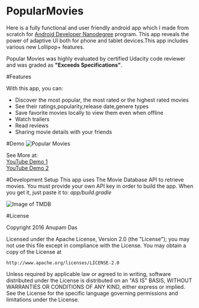 # PopularMovies

Here is a fully functional and user friendly android app which I made from scratch for [Android Developer Nanodegree](https://www.udacity.com/course/android-developer-nanodegree--nd801) program. This app reveals the power of adaptive UI both for phone and tablet devices.This app includes various new Lollipop+ features.

Popular Movies was highly evaluated by certified Udacity code reviewer and was graded as **"Exceeds Specifications"**.

#Features

With this app, you can:

* Discover the most popular, the most rated or the highest rated movies
* See their ratings,popularity,release date,genere types
* Save favorite movies locally to view them even when offline
* Watch trailers
* Read reviews
* Sharing movie details with your friends

#Demo
![Popular Movies](https://github.com/opticod/PopularMovies/blob/Stage2/extras/animated.gif)

See More at:<br>
[YouTube Demo 1](https://youtu.be/YoyXolO2hhU)<br>
[YouTube Demo 2](https://youtu.be/uHlaXrYLm6s)

#Development Setup
This app uses The Movie Database API to retrieve movies. You must provide your own API key in order to build the app. When you get it, just paste it to:  _app/build.gradle_ 

![Image of TMDB](https://assets.tmdb.org/images/logos/var_1_0_PoweredByTMDB_Blk_Antitled.png)

#License

Copyright 2016 Anupam Das

Licensed under the Apache License, Version 2.0 (the "License");
you may not use this file except in compliance with the License.
You may obtain a copy of the License at

    http://www.apache.org/licenses/LICENSE-2.0

Unless required by applicable law or agreed to in writing, software
distributed under the License is distributed on an "AS IS" BASIS,
WITHOUT WARRANTIES OR CONDITIONS OF ANY KIND, either express or implied.
See the License for the specific language governing permissions and
limitations under the License.
